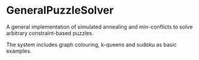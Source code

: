 GeneralPuzzleSolver
===================

A general implementation of simulated annealing and min-conflicts to solve arbitrary constraint-based puzzles. 

The system includes graph colouring, k-queens and sudoku as basic examples.
